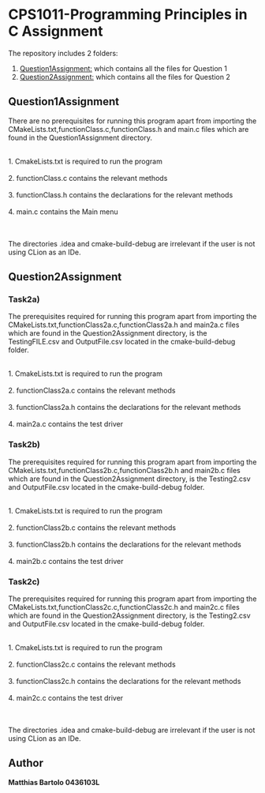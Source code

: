 # CPS1011-Programming Principles in C Assignment

The repository includes 2 folders:<br />
1. [Question1Assignment:](https://github.com/mbar0075/Programming-Principles-in-C/tree/main/cps1011-tutorials-submission/Question1Assignment) which contains all the files for Question 1<br />
2. [Question2Assignment:](https://github.com/mbar0075/Programming-Principles-in-C/tree/main/cps1011-tutorials-submission/Question2Assignment) which contains all the files for Question 2

## Question1Assignment
There are no prerequisites for running this program apart from importing the CMakeLists.txt,functionClass.c,functionClass.h and main.c files which are found in the Question1Assignment directory.

<br />1. CmakeLists.txt is required to run the program
<br /><br />2. functionClass.c contains the relevant methods
<br /><br />3. functionClass.h contains the declarations for the relevant methods
<br /><br />4. main.c contains the Main menu 

<br /><br />The directories .idea and cmake-build-debug are irrelevant if the user is not using CLion as an IDe.


## Question2Assignment
### Task2a)
The prerequisites required for running this program apart from importing the CMakeLists.txt,functionClass2a.c,functionClass2a.h and main2a.c files which are found in the Question2Assignment directory, is the TestingFILE.csv and OutputFile.csv located in the cmake-build-debug folder.

<br />1. CmakeLists.txt is required to run the program
<br /><br />2. functionClass2a.c contains the relevant methods
<br /><br />3. functionClass2a.h contains the declarations for the relevant methods
<br /><br />4. main2a.c contains the test driver 

### Task2b)
The prerequisites required for running this program apart from importing the CMakeLists.txt,functionClass2b.c,functionClass2b.h and main2b.c files which are found in the Question2Assignment directory, is the Testing2.csv and OutputFile.csv located in the cmake-build-debug folder.

<br />1. CmakeLists.txt is required to run the program
<br /><br />2. functionClass2b.c contains the relevant methods
<br /><br />3. functionClass2b.h contains the declarations for the relevant methods
<br /><br />4. main2b.c contains the test driver 

### Task2c)
The prerequisites required for running this program apart from importing the CMakeLists.txt,functionClass2c.c,functionClass2c.h and main2c.c files which are found in the Question2Assignment directory, is the Testing2.csv and OutputFile.csv located in the cmake-build-debug folder.

<br />1. CmakeLists.txt is required to run the program
<br /><br />2. functionClass2c.c contains the relevant methods
<br /><br />3. functionClass2c.h contains the declarations for the relevant methods
<br /><br />4. main2c.c contains the test driver 

<br /><br />The directories .idea and cmake-build-debug are irrelevant if the user is not using CLion as an IDe.

## Author
**Matthias Bartolo 0436103L**
